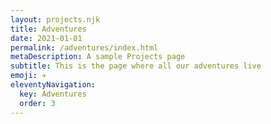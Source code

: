 ```yaml
---
layout: projects.njk
title: Adventures
date: 2021-01-01
permalink: /adventures/index.html
metaDescription: A sample Projects page
subtitle: This is the page where all our adventures live
emoji: ✈️
eleventyNavigation:
  key: Adventures
  order: 3
---
```

